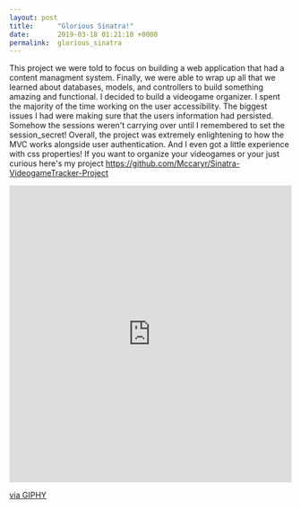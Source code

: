 ```yaml
---
layout: post
title:      "Glorious Sinatra!"
date:       2019-03-18 01:21:10 +0000
permalink:  glorious_sinatra
---
```



This project we were told to focus on building a web application that had a content managment system. Finally, we were able to wrap up all that we learned about databases, models, and controllers to build something amazing and functional. I  decided to build a videogame organizer. I spent the majority of the time working on the user accessibility. The biggest issues I had were making sure that the users information had persisted. Somehow the sessions weren't carrying over until I remembered to set the session_secret! Overall, the project was extremely enlightening to how the MVC works alongside user authentication. And I even got a little experience with css properties! If you want to organize your videogames or your just curious here's my project https://github.com/Mccaryr/Sinatra-VideogameTracker-Project

<div style="width:100%;height:0;padding-bottom:105%;position:relative;"><iframe src="https://giphy.com/embed/3oKIPnAiaMCws8nOsE" width="100%" height="100%" style="position:absolute" frameBorder="0" class="giphy-embed" allowFullScreen></iframe></div><p><a href="https://giphy.com/gifs/cat-kitten-computer-3oKIPnAiaMCws8nOsE">via GIPHY</a></p>
